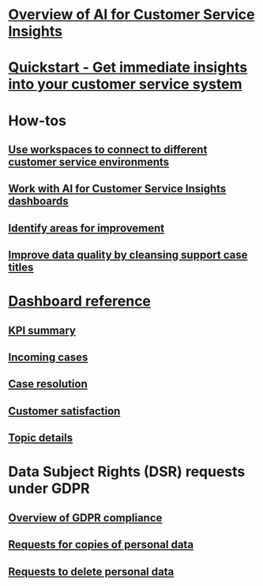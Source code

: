 # [Overview of AI for Customer Service Insights](ai-csi-overview.md)

# [Quickstart - Get immediate insights into your customer service system](ai-csi-quickstart.md)

# How-tos

## [Use workspaces to connect to different customer service environments](ai-csi-use-workspaces.md)

## [Work with AI for Customer Service Insights dashboards](ai-csi-use-dash-sample-data.md)

## [Identify areas for improvement](ai-csi-improve-system.md)

## [Improve data quality by cleansing support case titles](ai-csi-settings.md)

# [Dashboard reference](ai-csi-dashboard-reference.md)

## [KPI summary](ai-csi-dash-kpi-summary.md)

## [Incoming cases](ai-csi-dash-incoming-cases.md)

## [Case resolution](ai-csi-dash-case-resolutions.md)

## [Customer satisfaction](ai-csi-dash-CSAT.md)

## [Topic details](ai-csi-dash-topic-details.md)

# Data Subject Rights (DSR) requests under GDPR

## [Overview of GDPR compliance](ai-csi-gdpr-summary.md)

## [Requests for copies of personal data ](ai-csi-gdpr-export.md)

## [Requests to delete personal data](ai-csi-gdpr-delete.md)
